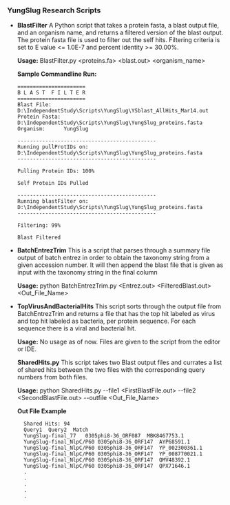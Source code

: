 ### YungSlug Research Scripts

- **BlastFilter**
  A Python script that takes a protein fasta, a blast output file, and an organism name, and returns a filtered version of 
  the blast output. The protein fasta file is used to filter out the self hits. Filtering criteria is set to E value <= 1.0E-7
  and percent identity >= 30.00%.
  
  **Usage:** BlastFilter.py <proteins.fa> <blast.out> <organism_name>
  
  **Sample Commandline Run:**
    
    ```console
    ======================
    B L A S T  F I L T E R
    ======================
    Blast File:    D:\IndependentStudy\Scripts\YungSlug\YSblast_AllHits_Mar14.out
    Protein Fasta: D:\IndependentStudy\Scripts\YungSlug\YungSlug_proteins.fasta
    Organism:      YungSlug

    ---------------------------------------------
    Running pullProtIDs on: D:\IndependentStudy\Scripts\YungSlug\YungSlug_proteins.fasta
    ---------------------------------------------

    Pulling Protein IDs: 100%

    Self Protein IDs Pulled

    ---------------------------------------------
    Running blastFilter on: D:\IndependentStudy\Scripts\YungSlug\YungSlug_proteins.fasta
    ---------------------------------------------

    Filtering: 99%

    Blast Filtered
    ```
    
- **BatchEntrezTrim**
  This is a script that parses through a summary file output of batch entrez in order to obtain the taxonomy string from a 
  given accession number. It will then append the blast file that is given as input with the taxonomy string in the final column
  
  **Usage:** python BatchEntrezTrim.py <Entrez.out> <FilteredBlast.out> <Out_File_Name> 
 
- **TopVirusAndBacterialHits**
  This script sorts through the output file from BatchEntrezTrim and returns a file that has the top hit labeled as virus and top hit 
  labeled as bacteria, per protein sequence. For each sequence there is a viral and bacterial hit. 
  
  **Usage:** No usage as of now. Files are given to the script from the editor or IDE.

  **SharedHits.py**
  This script takes two Blast output files and currates a list of shared hits between the two files with the corresponding query numbers from both files.  

  **Usage:** python SharedHits.py --file1 <FirstBlastFile.out> --file2 <SecondBlastFile.out> --outfile <Out_File_Name>

  **Out File Example**
  ```console
    Shared Hits: 94
    Query1	Query2	Match
    YungSlug-final_77	0305phi8-36_ORF087	MBK8467753.1
    YungSlug-final_NlpC/P60	0305phi8-36_ORF147	AYP68591.1
    YungSlug-final_NlpC/P60	0305phi8-36_ORF147	YP_002300361.1
    YungSlug-final_NlpC/P60	0305phi8-36_ORF147	YP_008770021.1
    YungSlug-final_NlpC/P60	0305phi8-36_ORF147	QMV48392.1
    YungSlug-final_NlpC/P60	0305phi8-36_ORF147	QPX71646.1
    .
    .
    .
    .
    .
  ```